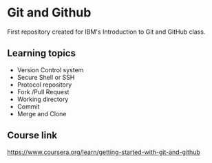 
# Git and Github

First repository created for IBM's Introduction to Git and GitHub class.



## Learning topics

- Version Control system
- Secure Shell or SSH
- Protocol repository
- Fork /Pull Request
- Working directory
- Commit
- Merge and Clone


## Course link

https://www.coursera.org/learn/getting-started-with-git-and-github

